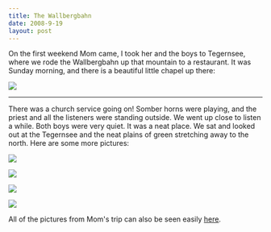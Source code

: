 ```yaml
---
title: The Wallbergbahn
date: 2008-9-19
layout: post
---
```


On the first weekend Mom came, I took her and the boys to Tegernsee, where
we rode the Wallbergbahn up that mountain to a restaurant. It was Sunday
morning, and there is a beautiful little chapel up there:
  
  
[![](http://farm4.static.flickr.com/3092/2855322019_08d53b27e3_m.jpg)](http://www.flickr.com/photos/ripsawridge/2855322019/)
  
---
  
There was a church service going on! Somber horns were playing, and the
priest and all the listeners were standing outside. We went up close to
listen a while. Both boys were very quiet. It was a neat place. We sat
and looked out at the Tegernsee and the neat plains of green stretching
away to the north. Here are some more pictures:
  
  
[![](http://farm4.static.flickr.com/3203/2855322639_59de30384a_m.jpg)](http://www.flickr.com/photos/ripsawridge/2855322639/)
  
  
[![](http://farm4.static.flickr.com/3119/2855323115_6494717040_m.jpg)](http://www.flickr.com/photos/ripsawridge/2855323115/)
  
[![](http://farm4.static.flickr.com/3194/2855323553_7b3d15493a_m.jpg)](http://www.flickr.com/photos/ripsawridge/2855323553/)
  
[![](http://farm4.static.flickr.com/3001/2856158574_50bbaf713a_m.jpg)](http://www.flickr.com/photos/ripsawridge/2856158574/)
  
  
All of the pictures from Mom's trip can also be seen easily [here](http://www.flickr.com/photos/ripsawridge/sets/72157607284549121/).
